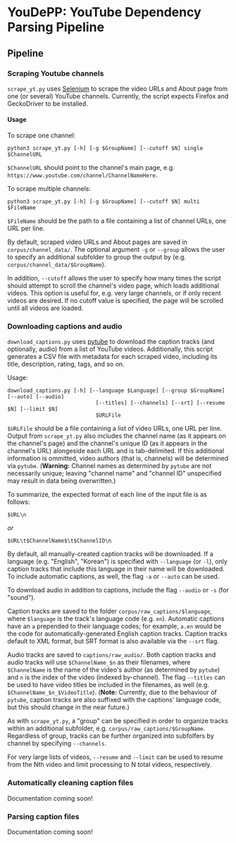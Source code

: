 # YouDePP: YouTube Dependency Parsing Pipeline

## Pipeline

### Scraping Youtube channels

`scrape_yt.py` uses [Selenium](https://www.selenium.dev/documentation/) to scrape the video URLs and About page from one (or several) YouTube channels. Currently, the script expects Firefox and GeckoDriver to be installed.

#### Usage

To scrape one channel:

```{bash}
python3 scrape_yt.py [-h] [-g $GroupName] [--cutoff $N] single $ChannelURL 
```

`$ChannelURL` should point to the channel's main page, e.g. `https://www.youtube.com/channel/ChannelNameHere`.

To scrape multiple channels:

```{bash}
python3 scrape_yt.py [-h] [-g $GroupName] [--cutoff $N] multi $FileName 
```

`$FileName` should be the path to a file containing a list of channel URLs, one URL per line.

By default, scraped video URLs and About pages are saved in `corpus/channel_data/`. The optional argument `-g` or `--group` allows the user to specify an additional subfolder to group the output by (e.g. `corpus/channel_data/$GroupName`).

In addition, `--cutoff` allows the user to specify how many times the script should attempt to scroll the channel's video page, which loads additional videos. This option is useful for, e.g. very large channels, or if only recent videos are desired. If no cutoff value is specified, the page will be scrolled until all videos are loaded.

### Downloading captions and audio

`download_captions.py` uses [pytube](https://github.com/pytube/pytube) to download the caption tracks (and optionally, audio) from a list of YouTube videos. Additionally, this script generates a CSV file with metadata for each scraped video, including its title, description, rating, tags, and so on.

Usage:

```{bash}
download_captions.py [-h] [--language $Language] [--group $GroupName] [--auto] [--audio]
                            [--titles] [--channels] [--srt] [--resume $N] [--limit $N]
                            $URLFile
```

`$URLFile` should be a file containing a list of video URLs, one URL per line. Output from `scrape_yt.py` also includes the channel name (as it appears on the channel's page) and the channel's unique ID (as it appears in the channel's URL) alongeside each URL and is tab-delimited. If this additional information is ommitted, video authors (that is, channels) will be determined via `pytube`. (**Warning:** Channel names as determined by `pytube` are not necessarily unique; leaving "channel name" and "channel ID" unspecified may result in data being overwritten.)

To summarize, the expected format of each line of the input file is as follows:

`$URL\n`

*or* 

`$URL\t$ChannelName$\t$ChannelID\n`

By default, all manually-created caption tracks will be downloaded. If a language (e.g. "English", "Korean") is specified with `--language` (or `-l`), only caption tracks that include this language in their name will be downloaded. To include automatic captions, as well, the flag `-a` or `--auto` can be used.

To download audio in addition to captions, include the flag `--audio` or `-s` (for "sound").

Caption tracks are saved to the folder `corpus/raw_captions/$language`, where `$language` is the track's language code (e.g. `en`). Automatic captions have an `a` prepended to their language codes; for example, `a.en` would be the code for automatically-generated English caption tracks. Caption tracks default to XML format, but SRT format is also available via the `--srt` flag.

Audio tracks are saved to `captions/raw_audio/`. Both caption tracks and audio tracks will use `$ChannelName_$n` as their filenames, where `$ChannelName` is the name of the video's author (as determined by `pytube`) and `n` is the index of the video (indexed by-channel). The flag `--titles` can be used to have video titles be included in the filenames, as well (e.g. `$ChannelName_$n_$VideoTitle`). (**Note:** Currently, due to the behaviour of `pytube`, caption tracks are also suffixed with the captions' language code, but this should change in the near future.)

As with `scrape_yt.py`, a "group" can be specified in order to organize tracks within an additional subfolder, e.g. `corpus/raw_captions/$GroupName`. Regardless of group, tracks can be further organized into subfolfers by channel by specifying `--channels`. 

For very large lists of videos, `--resume` and `--limit` can be used to resume from the Nth video and limit processing to N total videos, respectively.

### Automatically cleaning caption files

Documentation coming soon!

### Parsing caption files

Documentation coming soon!
